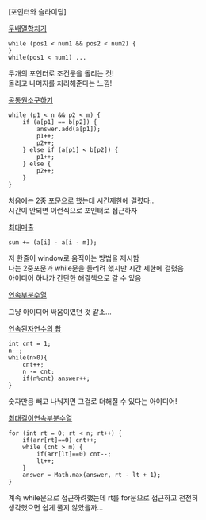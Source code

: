 [포인터와 슬라이딩]

[두배열합치기](두배열합치기.java)
```
while (pos1 < num1 && pos2 < num2) {
}
while(pos1 < num1) ...
```
두개의 포인터로 조건문을 돌리는 것!\
돌리고 나머지를 처리해준다는 느낌!

[공통원소구하기](공통원소구하기.java)
```
while (p1 < n && p2 < m) {
    if (a[p1] == b[p2]) {
        answer.add(a[p1]);
        p1++;
        p2++;
    } else if (a[p1] < b[p2]) {
        p1++;
    } else {
        p2++;
    }
}
```
처음에는 2중 포문으로 했는데 시간제한에 걸렸다..\
시간이 안되면 이런식으로 포인터로 접근하자

[최대매출](최대매출.java)
```
sum += (a[i] - a[i - m]);
```
저 한줄이 window로 움직이는 방법을 제시함\
나는 2중포문과 while문을 돌리려 했지만 시간 제한에 걸렸음\
아이디어 하나가 간단한 해결책으로 갈 수 있음

[연속부분수열](연속부분수열.java)

그냥 아이디어 싸움이였던 것 같소...

[연속된자연수의 합](연속된자연수의합.java)
```
int cnt = 1;
n--;
while(n>0){
    cnt++;
    n -= cnt;
    if(n%cnt) answer++;
}
```
숫자만큼 빼고 나눠지면 그걸로 더해질 수 있다는 아이디어!

[최대길이연속부분수열](최대길이연속부분수열.java)
```
for (int rt = 0; rt < n; rt++) {
    if(arr[rt]==0) cnt++;
    while (cnt > m) {
        if(arr[lt]==0) cnt--;
        lt++;
    }
    answer = Math.max(answer, rt - lt + 1);
}
```
계속 while문으로 접근하려했는데 rt를 for문으로 접근하고 천천히\
생각했으면 쉽게 풀지 않았을까...